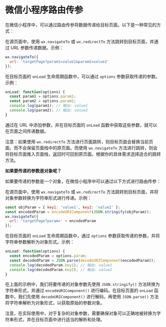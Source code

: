 # 微信小程序路由传参

在微信小程序中，可以通过路由传参将数据传递给目标页面。以下是一种常见的方式：

在源页面中，使用 `wx.navigateTo` 或 `wx.redirectTo` 方法跳转到目标页面，并通过 URL 参数传递数据。示例：

```javascript
wx.navigateTo({
  url: 'targetPage?param1=value1&param2=value2'
});
```

在目标页面的 `onLoad` 生命周期函数中，可以通过 `options` 参数获取传递的参数。示例：

```javascript
onLoad: function(options) {
  const param1 = options.param1;
  const param2 = options.param2;
  console.log(param1); // 输出: value1
  console.log(param2); // 输出: value2
}
```

通过在 URL 中添加参数，并在目标页面的 `onLoad` 函数中获取这些参数，就可以在页面之间传递数据。

注意：如果使用 `wx.redirectTo` 方法进行页面跳转，则目标页面会替换当前页面，而不会保留页面栈中的原页面。而使用 `wx.navigateTo` 方法进行跳转，则会将目标页面推入页面栈，返回时可回到原页面。根据你的具体需求选择适合的跳转方法。

**如果要传递的参数是对象呢？**

如果要传递的参数是一个对象，在微信小程序中可以通过以下方式进行路由传参：

在源页面中，使用 `wx.navigateTo` 或 `wx.redirectTo` 方法跳转到目标页面，并将对象参数转换为字符串形式进行传递。示例：

```javascript
const objParam = { key1: 'value1', key2: 'value2' };
const encodedParam = encodeURIComponent(JSON.stringify(objParam));
wx.navigateTo({
  url: 'targetPage?param=' + encodedParam
});
```

在目标页面的 `onLoad` 生命周期函数中，通过 `options` 参数获取传递的参数，并将字符串参数解析为对象形式。示例：

```javascript
onLoad: function(options) {
  const encodedParam = options.param;
  const decodedParam = JSON.parse(decodeURIComponent(encodedParam));
  console.log(decodedParam.key1); // 输出: value1
  console.log(decodedParam.key2); // 输出: value2
}
```

在上面的示例中，我们将要传递的对象参数先使用 `JSON.stringify()` 方法转换为字符串形式，并通过 `encodeURIComponent()` 进行编码。在目标页面的 `onLoad` 函数中，我们先使用 `decodeURIComponent()` 进行解码，再使用 `JSON.parse()` 方法将字符串解析为对象形式，以获取原始的参数对象。

注意，在实际使用中，对于复杂的对象参数，需要确保对象可以正确地被转换为字符串形式，并在目标页面中进行适当的解析和处理。